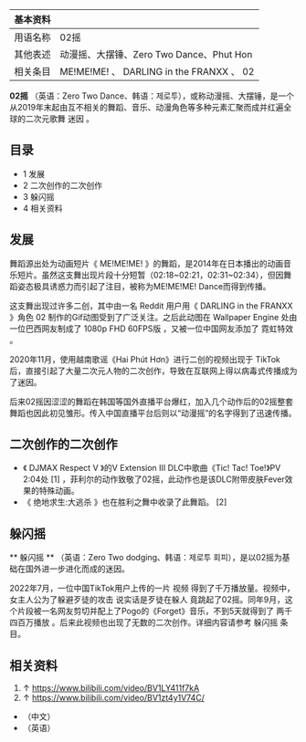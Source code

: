 |  **基本资料**  ||
|---|---|
|用语名称  |  02摇   |
|其他表述  |  动漫摇、大摆锤、Zero Two Dance、Phut Hon   |
|相关条目  |  ME!ME!ME!  、  DARLING in the FRANXX  、  02   |
  
**02摇** （英语：Zero Two
Dance、韩语：제로투），或称动漫摇、大摆锤，是一个从2019年末起由互不相关的舞蹈、音乐、动漫角色等多种元素汇聚而成并红遍全球的二次元歌舞  迷因  。

##  目录

  * 1  发展 
  * 2  二次创作的二次创作 
  * 3  躲闪摇 
  * 4  相关资料 

##  发展

舞蹈源出处为动画短片《  ME!ME!ME!
》的舞蹈，是2014年在日本播出的动画音乐短片。虽然这支舞出现片段十分短暂（02:18~02:21，02:31~02:34），但因舞蹈姿态极具诱惑力而引起了注目，被称为ME!ME!ME!
Dance而得到传播。

这支舞出现过许多二创，其中由一名  Reddit  用户用《  DARLING in the FRANXX  》角色  02
制作的Gif动图受到了广泛关注。之后此动图在  Wallpaper Engine  处由一位巴西网友制成了  1080p FHD 60FPS版
，又被一位中国网友添加了  霓虹特效  。

2020年11月，使用越南歌谣《Hai Phút Hơn》进行二创的视频出现于  TikTok
后，直接引起了大量二次元人物的二次创作，导致在互联网上得以病毒式传播成为了迷因。

后来02摇因涩涩的舞蹈在韩国等国外直播平台爆红，加入几个动作后的02摇整套舞蹈也因此初见雏形。传入中国直播平台后则以“动漫摇”的名字得到了迅速传播。

##  二次创作的二次创作

  * 《  DJMAX Respect V  》的V Extension Ⅲ DLC中歌曲《Tic! Tac! Toe!》PV 2:04处  [1]  ，菲利尔的动作致敬了02摇，此动作也是该DLC附带皮肤Fever效果的特殊动画。 
  * 《  绝地求生:大逃杀  》也在胜利之舞中收录了此舞蹈。  [2] 

##  躲闪摇

** 躲闪摇  ** （英语：Zero Two dodging、韩语：제로투 회피），是以02摇为基础在国外进一步进化而成的迷因。

2022年7月，一位中国TikTok用户上传的一片  视频  得到了千万播放量。视频中，女主人公为了躲避歹徒的攻击  说实话是歹徒在躲人
竟跳起了02摇。同年9月，这个片段被一名网友剪切并配上了Pogo的《Forget》音乐，不到5天就得到了  两千四百万播放
。后来此视频也出现了无数的二次创作。详细内容请参考  躲闪摇  条目。

##  相关资料

  1. ↑  https://www.bilibili.com/video/BV1LY411f7kA 
  2. ↑  https://www.bilibili.com/video/BV1zt4y1V74C/ 

  * （中文） 
  * （英语） 

